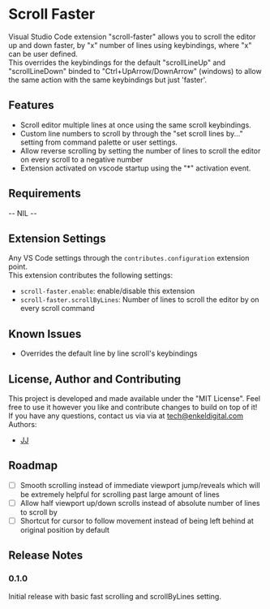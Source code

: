 # Scroll Faster
Visual Studio Code extension "scroll-faster" allows you to scroll the editor up and down faster, by "x" number of lines using keybindings, where "x" can be user defined.  
This overrides the keybindings for the default "scrollLineUp" and "scrollLineDown" binded to "Ctrl+UpArrow/DownArrow" (windows) to allow the same action with the same keybindings but just 'faster'.  

## Features
- Scroll editor multiple lines at once using the same scroll keybindings.
- Custom line numbers to scroll by through the "set scroll lines by..." setting from command palette or user settings.
- Allow reverse scrolling by setting the number of lines to scroll the editor on every scroll to a negative number
- Extension activated on vscode startup using the "*" activation event.

## Requirements
<!-- If you have any requirements or dependencies, add a section describing those and how to install and configure them. -->
-- NIL --

## Extension Settings
Any VS Code settings through the `contributes.configuration` extension point.  
This extension contributes the following settings:
* `scroll-faster.enable`: enable/disable this extension
* `scroll-faster.scrollByLines`: Number of lines to scroll the editor by on every scroll command

## Known Issues
<!-- Calling out known issues can help limit users opening duplicate issues against your extension. -->
- Overrides the default line by line scroll's keybindings

## License, Author and Contributing
This project is developed and made available under the "MIT License". Feel free to use it however you like and contribute changes to build on top of it!  
If you have any questions, contact us via via at tech@enkeldigital.com  
Authors:
- [JJ](https://github.com/Jaimeloeuf)

## Roadmap
- [ ] Smooth scrolling instead of immediate viewport jump/reveals which will be extremely helpful for scrolling past large amount of lines
- [ ] Allow half viewport up/down scrolls instead of absolute number of lines to scroll by
- [ ] Shortcut for cursor to follow movement instead of being left behind at original position by default

## Release Notes
### 0.1.0
Initial release with basic fast scrolling and scrollByLines setting.
